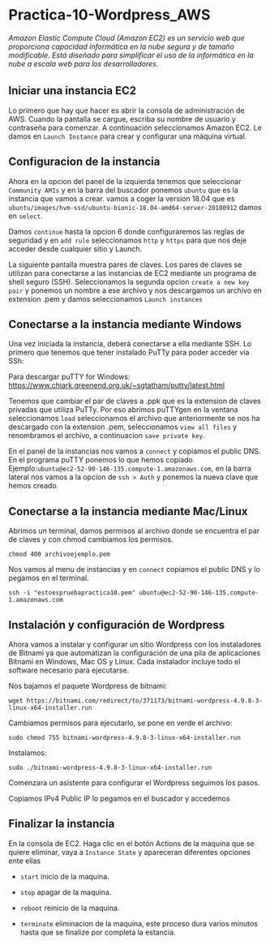 # Practica-10-Wordpress_AWS
###### Amazon Elastic Compute Cloud (Amazon EC2) es un servicio web que proporciona capacidad informática en la nube segura y de tamaño modificable. Está diseñado para simplificar el uso de la informática en la nube a escala web para los desarrolladores.

## Iniciar una instancia EC2
Lo primero que hay que hacer es abrir la consola de administración de AWS. Cuando la pantalla se cargue, escriba su nombre de usuario y contraseña para comenzar. A continuación seleccionamos Amazon EC2.
Le damos en  ``Launch Instance`` para crear y configurar una máquina virtual.

## Configuracion de la instancia
Ahora en la opcion del panel de la izquierda tenemos que seleccionar ``Community AMIs`` y en la barra del buscador ponemos ``ubuntu`` que es la instancia que vamos a crear.
vamos a coger la version 18.04 que es ``ubuntu/images/hvm-ssd/ubuntu-bionic-18.04-amd64-server-20180912`` damos en ``select``.

Damos ``continue`` hasta la opcion 6 donde configuraremos las reglas de seguridad y en ``add rule`` seleccionamos ``http`` y ``https`` para que nos deje acceder desde cualquier sitio y Launch.

 La siguiente pantalla muestra pares de claves. Los pares de claves se utilizan para conectarse a las instancias de EC2 mediante un programa de shell seguro (SSH).
 Seleccionamos la segunda opcion ``create a new key pair`` y ponemos un nombre a ese archivo y nos descargamos un archivo en extension .pem y damos seleccionamos ``Launch instances``
 
 ## Conectarse a la instancia mediante Windows
 Una vez iniciada la instancia, deberá conectarse a ella mediante SSH.
 Lo primero que tenemos que tener instalado PuTTy para poder acceder via SSh: 
 
 Para descargar puTTY for Windows: https://www.chiark.greenend.org.uk/~sgtatham/putty/latest.html
 
Tenemos que cambiar el par de claves a .ppk que es la extension de claves privadas que utiliza PuTTy.
Por eso abrimos puTTYgen en la ventana seleccionamos ``load`` seleccionamos el archivo que anteriormente se nos ha descargado con la extension .pem, seleccionamos ``view all files`` y renombramos el archivo, a continuacion ``save private key``.

En el panel de la instancias nos vamos a ``connect`` y copiamos el public DNS. En el programa puTTY ponemos lo que hemos copiado. Ejemplo:``ubuntu@ec2-52-90-146-135.compute-1.amazonaws.com``, en la barra lateral nos vamos a la opcion de ``ssh > Auth`` y ponemos la nueva clave que hemos creado.

 ## Conectarse a la instancia mediante Mac/Linux 
 Abrimos un terminal, damos permisos al archivo donde se encuentra el par de claves y con chmod cambiamos los permisos.
 
 ``chmod 400 archivoejemplo.pem ``
 
 Nos vamos al menu de instancias y en ``connect`` copiamos el public DNS y lo pegamos en el terminal.
 
 ``ssh -i "estoespruebapractica10.pem" ubuntu@ec2-52-90-146-135.compute-1.amazonaws.com``

 ## Instalación y configuración de Wordpress
 Ahora vamos a instalar y configurar un sitio Wordpress con los instaladores de Bitnami ya que automatizan la configuración de una pila de aplicaciones Bitnami en Windows, Mac OS y Linux. Cada instalador incluye todo el software necesario para ejecutarse.

Nos bajamos el paquete Wordpress de bitnami:

 ``wget https://bitnami.com/redirect/to/371173/bitnami-wordpress-4.9.8-3-linux-x64-installer.run``
 
 Cambiamos permisos para ejecutarlo, se pone en verde el archivo: 
 
 ``sudo chmod 755 bitnami-wordpress-4.9.8-3-linux-x64-installer.run``
 
 Instalamos:
 
 ``sudo ./bitnami-wordpress-4.9.8-3-linux-x64-installer.run``
 
 Comenzara un asistente para configurar el Wordpress seguimos los pasos.
 
 Copiamos IPv4 Public IP lo pegamos en el buscador y accedemos
 
 ## Finalizar la instancia
En la consola de EC2. Haga clic en el botón Actions de la maquina que se quiere eliminar, vaya a ``Instance State`` y apareceran diferentes opciones ente ellas

- ``start`` inicio  de la maquina.

- ``stop`` apagar  de la maquina.

- ``reboot`` reinicio de la maquina.

- ``terminate`` eliminacion de la  maquina, este proceso dura varios minutos hasta que se finalize por completa la estancia.
